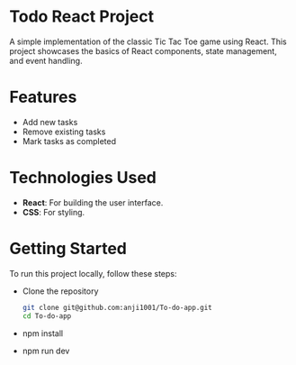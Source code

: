 # Todo React Project

A simple implementation of the classic Tic Tac Toe game using React. This project showcases the basics of React components, state management, and event handling.

# Features

- Add new tasks
- Remove existing tasks
- Mark tasks as completed

# Technologies Used

- **React**: For building the user interface.
- **CSS**: For styling.

# Getting Started

To run this project locally, follow these steps:

- Clone the repository

   ```bash
   git clone git@github.com:anji1001/To-do-app.git
   cd To-do-app

- npm install
- npm run dev
